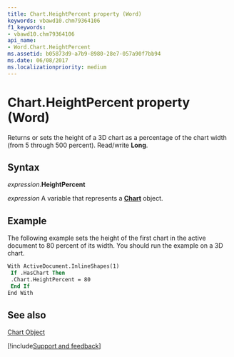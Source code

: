```yaml
---
title: Chart.HeightPercent property (Word)
keywords: vbawd10.chm79364106
f1_keywords:
- vbawd10.chm79364106
api_name:
- Word.Chart.HeightPercent
ms.assetid: b05873d9-a7b9-8980-28e7-057a90f7bb94
ms.date: 06/08/2017
ms.localizationpriority: medium
---
```



# Chart.HeightPercent property (Word)

Returns or sets the height of a 3D chart as a percentage of the chart width (from 5 through 500 percent). Read/write **Long**.


## Syntax

_expression_.**HeightPercent**

_expression_ A variable that represents a **[Chart](Word.Chart.md)** object.


## Example

The following example sets the height of the first chart in the active document to 80 percent of its width. You should run the example on a 3D chart.


```vb
With ActiveDocument.InlineShapes(1) 
 If .HasChart Then 
 .Chart.HeightPercent = 80 
 End If 
End With
```


## See also


[Chart Object](Word.Chart.md)

[!include[Support and feedback](~/includes/feedback-boilerplate.md)]